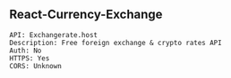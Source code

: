 ## React-Currency-Exchange

```
API: Exchangerate.host
Description: Free foreign exchange & crypto rates API
Auth: No
HTTPS: Yes
CORS: Unknown
```
